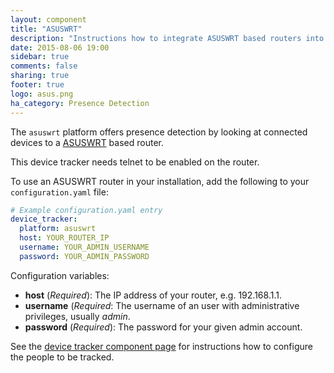```yaml
---
layout: component
title: "ASUSWRT"
description: "Instructions how to integrate ASUSWRT based routers into Home Assistant."
date: 2015-08-06 19:00
sidebar: true
comments: false
sharing: true
footer: true
logo: asus.png
ha_category: Presence Detection
---
```



The `asuswrt` platform offers presence detection by looking at connected devices to a [ASUSWRT](http://event.asus.com/2013/nw/ASUSWRT/) based router.

<p class='note warning'>
This device tracker needs telnet to be enabled on the router.
</p>

To use an ASUSWRT router in your installation, add the following to your `configuration.yaml` file:

```yaml
# Example configuration.yaml entry
device_tracker:
  platform: asuswrt
  host: YOUR_ROUTER_IP
  username: YOUR_ADMIN_USERNAME
  password: YOUR_ADMIN_PASSWORD
```

Configuration variables:

- **host** (*Required*): The IP address of your router, e.g. 192.168.1.1.
- **username** (*Required*: The username of an user with administrative privileges, usually *admin*.
- **password** (*Required*): The password for your given admin account.

See the [device tracker component page](/components/device_tracker/) for instructions how to configure the people to be tracked.
